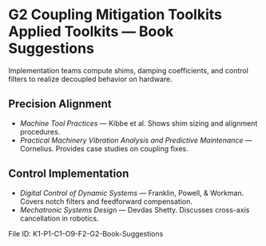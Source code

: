 # G2 Coupling Mitigation Toolkits Applied Toolkits — Book Suggestions

Implementation teams compute shims, damping coefficients, and control filters to realize decoupled behavior on hardware.

## Precision Alignment
* *Machine Tool Practices* — Kibbe et al. Shows shim sizing and alignment procedures.
* *Practical Machinery Vibration Analysis and Predictive Maintenance* — Cornelius. Provides case studies on coupling fixes.
## Control Implementation
* *Digital Control of Dynamic Systems* — Franklin, Powell, & Workman. Covers notch filters and feedforward compensation.
* *Mechatronic Systems Design* — Devdas Shetty. Discusses cross-axis cancellation in robotics.

File ID: K1-P1-C1-O9-F2-G2-Book-Suggestions
